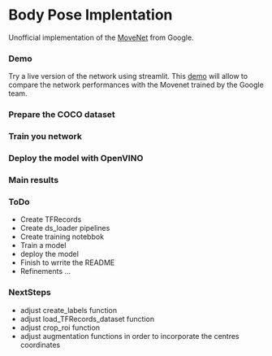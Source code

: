 # Body Pose Implentation

Unofficial implementation of the [MoveNet](https://blog.tensorflow.org/2021/05/next-generation-pose-detection-with-movenet-and-tensorflowjs.html) from Google.

### Demo
Try a live version of the network using streamlit. This
[demo](https://lorbordin-bodynet-streamlit-app-535nba.streamlitapp.com/)
will allow to compare the network performances with the Movenet trained by the Google team.

### Prepare the COCO dataset

### Train you network

### Deploy the model with OpenVINO

### Main results

### ToDo
- Create TFRecords
- Create ds_loader pipelines
- Create training notebbok
- Train a model
- deploy the model
- Finish to wrrite the README
- Refinements ...

### NextSteps
- adjust create_labels function
- adjust load_TFRecords_dataset function
- adjust crop_roi function
- adjust augmentation functions in order to incorporate the centres coordinates
